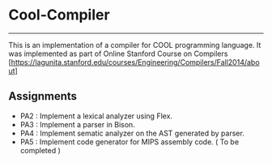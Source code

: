 # Cool-Compiler
----------
This is an implementation of a compiler for COOL programming language.
It was implemented as part of Online Stanford Course on Compilers [https://lagunita.stanford.edu/courses/Engineering/Compilers/Fall2014/about]

Assignments
-----------
* PA2 : Implement a lexical analyzer using Flex.
* PA3 : Implement a parser in Bison.
* PA4 : Implement sematic analyzer on the AST generated by parser.
* PA5 : Implement code generator for MIPS assembly code. ( To be completed )
